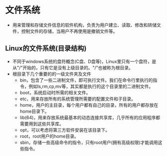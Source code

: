 # 文件系统
- 用来管理和存储文件信息的软件机构，负责为用户建立、读取、修改和转储文件，控制文件的存储，当用户不再使用是撤销文件等。

## Linux的文件系统(目录结构)
- 不同于windows系统的盘符概念(C盘、D盘等)，Linux里只有一个盘符，是从"/"开始的，只有它是没有上级目录的。"/"也被称为根目录。
- 根目录下几个重要的的一级文件夹及文件
   + bin，包含了一些二进制文件，即可执行文件。我们在命令行里执行的指令，例如ls,rm,cp,mv等，其实都是执行的这个目录里的二进制文件。
   + boot，系统启动时所需的相关文件。
   + etc，用来存放所有的系统管理所需要的配置文件和子目录。
   + home，用户的主目录，每个用户都有自己的目录，所有的用户都存放在home目录下。
   + lib(64)，用来存放系统最基本的动态连接共享库，几乎所有的应用程序都需要用到这些共享库。
   + opt，可以考虑将第三方软件安装在该目录下。
   + root，root用户的home目录。
   + sbin，存储一些高级命令的指令，只有root用户(拥有高级权限)才能调用这些指令。
